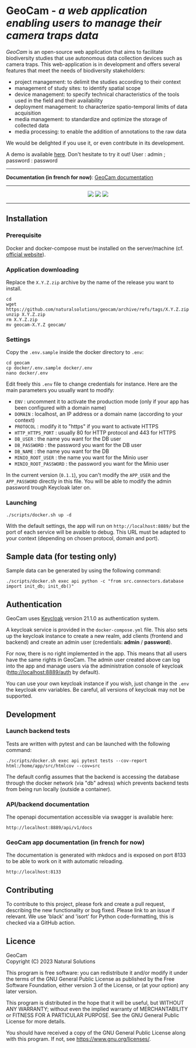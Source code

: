 # GeoCam - *a web application enabling users to manage their camera traps data*

*GeoCam* is an open-source web application that aims to facilitate biodiversity studies that
 use autonomous data collection devices such as camera traps.
This web-application is in development and offers several features that meet the needs
 of biodiversity stakeholders:
- project management: to delimit the studies according to their context
- management of study sites: to identify spatial scope
- device management: to specify technical characteristics of the tools used in the
 field and their availability
- deployment management: to characterize spatio-temporal limits of data acquisition
- media management: to standardize and optimize the storage of collected data
- media processing: to enable the addition of annotations to the raw data

We would be delighted if you use it, or even contribute in its development.

A demo is available [here](https://demo.geocam.natural-solutions.eu). Don't hesitate to 
try it out! User : admin ; password : password

---

**Documentation (in french for now)**: [GeoCam documentation](https://natural-solutions.gitlab.io/geonature/annotation/)

---

<p align="center">
    <img src="https://github.com/naturalsolutions/geocam/actions/workflows/test_api.yml/badge.svg?branch=dev"/>
    <img src="https://github.com/naturalsolutions/geocam/actions/workflows/build_frontend.yml/badge.svg?branch=dev"/>
    <img src="https://github.com/naturalsolutions/geocam/actions/workflows/documentation.yml/badge.svg?branch=dev"/>
</p>

---
## Installation

### Prerequisite

Docker and docker-compose must be installed on the server/machine (cf. [official website](https://docs.docker.com/engine/install/debian/)).

### Application downloading

Replace the `X.Y.Z.zip` archive by the name of the release you want to install.

```
cd
wget https://github.com/naturalsolutions/geocam/archive/refs/tags/X.Y.Z.zip
unzip X.Y.Z.zip
rm X.Y.Z.zip
mv geocam-X.Y.Z geocam/
```

### Settings

Copy the `.env.sample` inside the docker directory to `.env`:

```
cd geocam
cp docker/.env.sample docker/.env
nano docker/.env
```

Edit freely this `.env` file to change credentials for instance. Here are the main parameters you usually want to modify:
- `ENV` : uncomment it to activate the production mode (only if your app has been configured with a domain name)
- `DOMAIN` : localhost, an IP address or a domain name (according to your context)
- `PROTOCOL` : modify it to "https" if you want to activate HTTPS
- `HTTP_HTTPS_PORT` : usually 80 for HTTP protocol and 443 for HTTPS
- `DB_USER` : the name you want for the DB user
- `DB_PASSWORD` : the password you want for the DB user
- `DB_NAME` : the name you want for the DB
- `MINIO_ROOT_USER` : the name you want for the Minio user
- `MINIO_ROOT_PASSWORD` : the password you want for the Minio user

In the current version (`0.1.1`), you can't modify the `APP_USER` and the `APP_PASSWORD` directly in this file. You will be able to modify the admin password trough Keycloak later on.

### Launching

```
./scripts/docker.sh up -d
```

With the default settings, the app will run on `http://localhost:8889/` but the port of each service will be avaible to debug. This URL must be adapted to your context (depending on chosen protocol, domain and port).


## Sample data (for testing only)

Sample data can be generated by using the following command:

```
./scripts/docker.sh exec api python -c "from src.connectors.database import init_db; init_db()"
```

## Authentication

GeoCam uses [Keycloak](https://www.keycloak.org/) version 21.1.0 as authentication system.

A keycloak service is provided in the `docker-compose.yml` file. This also sets
up the keycloak instance to create a new realm, add clients (frontend and
backend) and create an admin user (credentials:  **admin** / **password**).

For now, there is no right implemented in the app. This means that all users
have the same rights in GeoCam.
The admin user created above can log into the app and manage users via the administration console of keycloak ([http://localhost:8889/auth](http://localhost:8889/auth) by default).

You can use your own keycloak instance if you wish, just change in the `.env`
the keycloak env variables. Be careful, all versions of keycloak may not be supported.

## Development

### Launch backend tests

Tests are written with pytest and can be launched with the following
command:

```
./scripts/docker.sh exec api pytest tests --cov-report html:/home/app/src/htmlcov --cov=src
```

The default config assumes that the backend is accessing the database through 
the docker network (via "db" adress) which prevents backend tests from
being run locally (outside a container).

### API/backend documentation

The openapi documentation accessible via swagger is available here:
```
http://localhost:8889/api/v1/docs

```

### GeoCam app documentation (in french for now)

The documentation is generated with mkdocs and is exposed on port 8133 
to be able to work on it with automatic reloading.

```
http://localhost:8133

```

## Contributing

To contribute to this project, please fork and create a pull request, describing the new functionality or bug fixed. Please link to an issue if relevant.
We use 'black' and 'isort' for Python code-formatting, this is checked via a GitHub action.

## Licence

GeoCam  
Copyright (C) 2023 Natural Solutions

This program is free software: you can redistribute it and/or modify
it under the terms of the GNU General Public License as published by
the Free Software Foundation, either version 3 of the License, or
(at your option) any later version.

This program is distributed in the hope that it will be useful,
but WITHOUT ANY WARRANTY; without even the implied warranty of
MERCHANTABILITY or FITNESS FOR A PARTICULAR PURPOSE.  See the
GNU General Public License for more details.

You should have received a copy of the GNU General Public License
along with this program.  If not, see <https://www.gnu.org/licenses/>.

